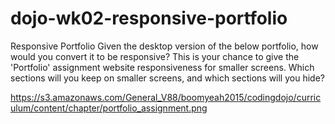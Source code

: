 # dojo-wk02-responsive-portfolio

Responsive Portfolio
Given the desktop version of the below portfolio, how would you convert it to be responsive? This is your chance to give the 'Portfolio' assignment website responsiveness for smaller screens. Which sections will you keep on smaller screens, and which sections will you hide?

https://s3.amazonaws.com/General_V88/boomyeah2015/codingdojo/curriculum/content/chapter/portfolio_assignment.png

